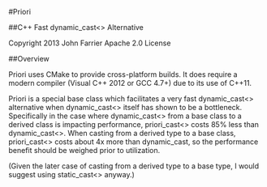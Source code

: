 #Priori

##C++ Fast dynamic_cast<> Alternative

Copyright 2013 John Farrier 
Apache 2.0 License

##Overview

Priori uses CMake to provide cross-platform builds. It does require a modern 
compiler (Visual C++ 2012 or GCC 4.7+) due to its use of C++11.

Priori is a special base class which facilitates a very fast dynamic_cast<>
alternative when dynamic_cast<> itself has shown to be a bottleneck. Specifically 
in the case where dynamic_cast<> from a base class to a derived class is impacting
performance, priori_cast<> costs 85% less than dynamic_cast<>.  When 
casting from a derived type to a base class, priori_cast<> costs about 4x more than
dynamic_cast, so the performance benefit should be weighed prior to utilization.

(Given the later case of casting from a derived type to a base type, I would suggest
using static_cast<> anyway.)